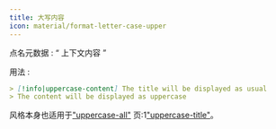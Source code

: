 ```yaml
---
title: 大写内容
icon: material/format-letter-case-upper
---
```


点名元数据 : “ 上下文内容 ”

用法 :

```md
> [!info|uppercase-content] The title will be displayed as usual
> The content will be displayed as uppercase
```

风格本身也适用于["uppercase-all"](../combined-styling/page-14.md)
页:1["uppercase-title"](../title-styling/page-14.md)。

